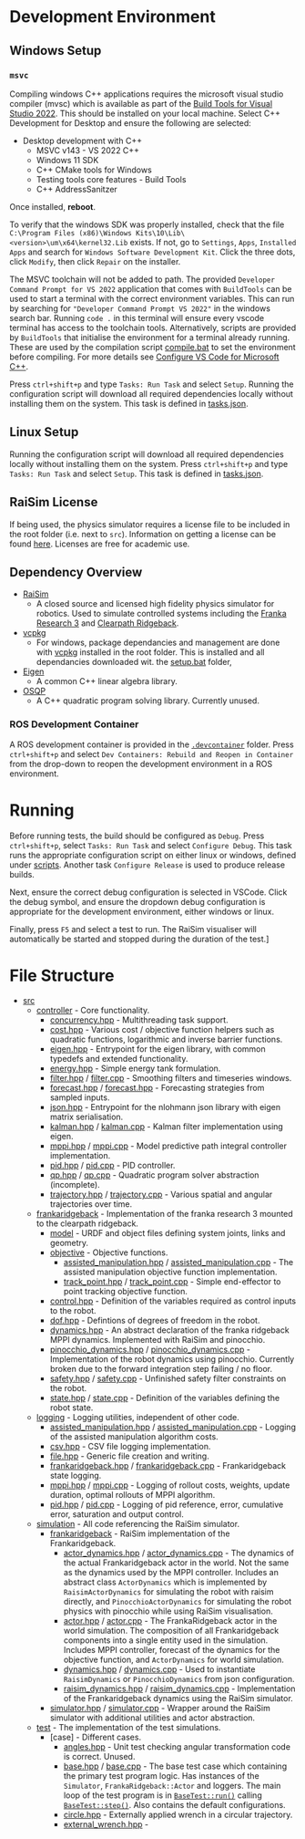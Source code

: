 # Development Environment

## Windows Setup

### `msvc`

Compiling windows C++ applications requires the microsoft visual studio compiler
(mvsc) which is available as part of the [Build Tools for Visual Studio 2022](https://visualstudio.microsoft.com/downloads/).
This should be installed on your local machine. Select C++ Development for
Desktop and ensure the following are selected:
- Desktop development with C++
    - MSVC v143 - VS 2022 C++ 
    - Windows 11 SDK
    - C++ CMake tools for Windows
    - Testing tools core features - Build Tools
    - C++ AddressSanitzer

Once installed, **reboot**.

To verify that the windows SDK was properly installed, check that the file
`C:\Program Files (x86)\Windows Kits\10\Lib\<version>\um\x64\kernel32.Lib`
exists. If not, go to `Settings`, `Apps`, `Installed Apps` and search for
`Windows Software Development Kit`. Click the three dots, click `Modify`, then
click `Repair` on the installer.

The MSVC toolchain will not be added to path. The provided `Developer Command
Prompt for VS 2022`  application that comes with `BuildTools` can be used to
start a terminal with the correct environment variables. This can run by searching for `"Developer Command Prompt VS 2022"` in the windows search bar. Running `code .` in
this terminal will ensure every vscode terminal has access to the toolchain
tools. Alternatively, scripts are provided by `BuildTools` that initialise the
environment for a terminal already running. These are used by the compilation
script [compile.bat](scripts/compile.bat) to set the environment before
compiling. For more details see [Configure VS Code for Microsoft
C++](https://code.visualstudio.com/docs/cpp/config-msvc#_prerequisites).

Press `ctrl+shift+p` and type `Tasks: Run
Task` and select `Setup`. Running the configuration script will download all required dependencies locally
without installing them on the system. This task is defined in
[tasks.json](.vscode/tasks.json).

## Linux Setup

Running the configuration script will download all required dependencies locally without installing them on the system. Press `ctrl+shift+p` and type `Tasks: Run
Task` and select `Setup`. This task is defined in
[tasks.json](.vscode/tasks.json).

## RaiSim License

If being used, the physics simulator requires a license file to be included in the root folder (i.e. next to `src`). Information on getting
a license can be found [here](https://raisim.com/sections/License.html).
Licenses are free for academic use.

## Dependency Overview

- [RaiSim](https://raisim.com/)
  - A closed source and licensed high fidelity physics simulator for   robotics. Used to simulate controlled systems including the [Franka Research 3](https://franka.de/products) and [Clearpath Ridgeback](https://clearpathrobotics.com/ridgeback-indoor-robot-platform/).
- [vcpkg](https://learn.microsoft.com/en-gb/vcpkg/get_started/overview)
  - For windows, package dependancies and management are done with
    [vcpkg](https://vcpkg.io/en/index.html) installed in the root folder. This is
    installed and all dependancies downloaded wit. the
    [setup.bat](scripts/windows/setup.bat) folder,
- [Eigen](https://eigen.tuxfamily.org/dox/GettingStarted.html)
  - A common C++ linear algebra library.
- [OSQP](https://osqp.org/docs/release-0.6.3/)
  - A C++ quadratic program solving library. Currently unused.

### ROS Development Container

A ROS development container is provided in the [`.devcontainer`](.devcontainer)
folder. Press `ctrl+shift+p` and select `Dev Containers:
Rebuild and Reopen in Container` from the drop-down to reopen the development environment in a ROS environment.

# Running

Before running tests, the build should be configured as `Debug`. Press `ctrl+shift+p`, select `Tasks: Run Task` and select `Configure Debug`. This task runs the appropriate configuration script on either linux or windows, defined under [scripts](/scripts). Another task `Configure Release` is used to produce release builds.

Next, ensure the correct debug configuration is selected in VSCode. Click the debug symbol, and ensure the dropdown debug configuration is appropriate for the development environment, either windows or linux.

Finally, press `F5` and select a test to run. The RaiSim visualiser will automatically be started and stopped during the duration of the test.]

# File Structure

- [src](/src/)
  - [controller](/src/controller/) - Core functionality.
    - [concurrency.hpp](/src/controller/concurrency.hpp) - Multithreading task support.
    - [cost.hpp](/src/controller/cost.hpp) - Various cost / objective function helpers such as quadratic functions, logarithmic and inverse barrier functions.
    - [eigen.hpp](/src/controller/eigen.hpp) - Entrypoint for the eigen library, with common typedefs and extended functionality.
    - [energy.hpp](/src/controller/energy.hpp) - Simple energy tank formulation.
    - [filter.hpp](/src/controller/filter.hpp) / [filter.cpp](/src/controller/filter.cpp) - Smoothing filters and timeseries windows.
    - [forecast.hpp](/src/controller/forecast.hpp) / [forecast.hpp](/src/controller/forecast.cpp) - Forecasting strategies from sampled inputs.
    - [json.hpp](/src/controller/json.hpp) - Entrypoint for the nlohmann json library with eigen matrix serialisation.
    - [kalman.hpp](/src/controller/kalman.hpp) / [kalman.cpp](/src/controller/kalman.hpp) - Kalman filter implementation using eigen.
    - [mppi.hpp](/src/controller/mppi.hpp) / [mppi.cpp](/src/controller/mppi.cpp) - Model predictive path integral controller implementation.
    - [pid.hpp](/src/controller/pid.hpp) / [pid.cpp](/src/controller/pid.cpp) - PID controller.
    - [qp.hpp](/src/controller/qp.hpp) / [qp.cpp](/src/controller/qp.cpp) - Quadratic program solver abstraction (incomplete).
    - [trajectory.hpp](/src/controller/trajectory.hpp) / [trajectory.cpp](/src/controller/trajectory.cpp) - Various spatial and angular trajectories over time.
  - [frankaridgeback](/src/frankaridgeback/) - Implementation of the franka research 3 mounted to the clearpath ridgeback.
    - [model](/src/frankaridgeback/model) - URDF and object files defining system joints, links and geometry.
    - [objective](/src/frankaridgeback/objective) - Objective functions.
      - [assisted_manipulation.hpp](/src/frankaridgeback/objective/assisted_manipulation.hpp) / [assisted_manipulation.cpp](/src/frankaridgeback/objective/assisted_manipulation.cpp) - The assisted manipulation objective function implementation.
      - [track_point.hpp](/src/frankaridgeback/objective/track_point.hpp) / [track_point.cpp](/src/frankaridgeback/objective/track_point.cpp) - Simple end-effector to point tracking objective function.
    - [control.hpp](/src/frankaridgeback/control.hpp) - Definition of the variables required as control inputs to the robot.
    - [dof.hpp](/src/frankaridgeback/dof.hpp) - Defintions of degrees of freedom in the robot.
    - [dynamics.hpp](/src/frankaridgeback/dynamics.hpp) - An abstract declaration of the franka ridgeback MPPI dynamics. Implemented with RaiSim and pinocchio.
    - [pinocchio_dynamics.hpp](/src/frankaridgeback/pinocchio_dynamics.hpp) / [pinocchio_dynamics.cpp](/src/frankaridgeback/pinocchio_dynamics.cpp) - Implementation of the robot dynamics using pinocchio. Currently broken due to the forward integration step failing / no floor.
    - [safety.hpp](/src/frankaridgeback/safety.hpp) / [safety.cpp](/src/frankaridgeback/safety.cpp) - Unfinished safety filter constraints on the robot.
    - [state.hpp](/src/frankaridgeback/state.hpp) / [state.cpp](src/frankaridgeback/state.cpp) - Definition of the variables defining the robot state.
  - [logging](/src/logging) - Logging utilities, independent of other code.
    - [assisted_manipulation.hpp](/src/logging/assisted_manipulation.hpp) / [assisted_manipulation.cpp](/src/logging/assisted_manipulation.cpp) - Logging of the assisted manipulation algorithm costs.
    - [csv.hpp](/src/logging/csv.hpp) - CSV file logging implementation.
    - [file.hpp](/src/logging/file.hpp) - Generic file creation and writing.
    - [frankaridgeback.hpp](/src/logging/frankaridgeback.hpp) / [frankaridgeback.cpp](/src/logging/frankaridgeback.cpp) - Frankaridgeback state logging.
    - [mppi.hpp](/src/logging/mppi.hpp) / [mppi.cpp](/src/logging/mppi.cpp) - Logging of rollout costs, weights, update duration, optimal rollouts of MPPI algorithm.
    - [pid.hpp](/src/logging/pid.hpp) / [pid.cpp](/src/logging/pid.cpp) - Logging of pid reference, error, cumulative error, saturation and output control.
  - [simulation](/src/simulation) - All code referencing the RaiSim simulator.
    - [frankaridgeback](/src/frankaridgeback) - RaiSim implementation of the Frankaridgeback.
      - [actor_dynamics.hpp](/src/simulation/frankaridgeback/actor_dynamics.hpp) / [actor_dynamics.cpp](/src/simulation/frankaridgeback/actor_dynamics.cpp) - The dynamics of the actual Frankaridgeback actor in the world. Not the same as the dynamics used by the MPPI controller. Includes an abstract class `ActorDynamics` which is implemented by `RaisimActorDynamics` for simulating the robot with raisim directly, and `PinocchioActorDynamics` for simulating the robot physics with pinocchio while using RaiSim visualisation.
      - [actor.hpp](/src/simulation/frankaridgeback/actor.hpp) / [actor.cpp](/src/simulation/frankaridgeback/actor.cpp) - The FrankaRidgeback actor in the world simulation. The composition of all Frankaridgeback components into a single entity used in the simulation. Includes MPPI controller, forecast of the dynamics for the objective function, and `ActorDynamics` for world simulation.
      - [dynamics.hpp](/src/simulation/frankaridgeback/dynamics.hpp) / [dynamics.cpp](/src/simulation/frankaridgeback/dynamics.cpp) - Used to instantiate `RaisimDynamics` or `PinocchioDynamics` from json configuration.
      - [raisim_dynamics.hpp](/src/simulation/frankaridgeback/raisim_dynamics.hpp) / [raisim_dynamics.cpp](/src/simulation/frankaridgeback/raisim_dynamics.cpp) - Implementation of the Frankaridgeback dynamics using the RaiSim simulator.
    - [simulator.hpp](/src/simulation/simulator.hpp) / [simulator.cpp](/src/simulation/simulator.cpp) - Wrapper around the RaiSim simulator with additional utilities and actor abstraction.
  - [test](/src/test) - The implementation of the test simulations.
    - [case] - Different cases.
      - [angles.hpp](/src/test/case/angles.hpp) - Unit test checking angular transformation code is correct. Unused.
      - [base.hpp](src/test/case/base.hpp) / [base.cpp](src/test/case/base.cpp) - The base test case which containing the primary test program logic. Has instances of the `Simulator`, `FrankaRidgeback::Actor` and loggers. The main loop of the test program is in [`BaseTest::run()`](/src/test/case/base.cpp#L150) calling [`BaseTest::step()`](src/test/case/base.cpp#L128). Also contains the default configurations.
      - [circle.hpp](/src/test/case/circle.hpp) - Externally applied wrench in a circular trajectory.
      - [external_wrench.hpp](/src/test/case/external_wrench.hpp) - 
 